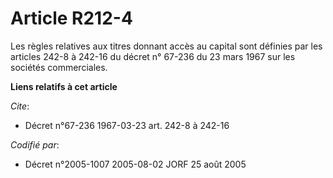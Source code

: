 # Article R212-4

Les règles relatives aux titres donnant accès au capital sont définies par les articles 242-8 à 242-16 du décret n° 67-236 du
23 mars 1967 sur les sociétés commerciales.

**Liens relatifs à cet article**

_Cite_:

  - Décret n°67-236 1967-03-23 art. 242-8 à 242-16

_Codifié par_:

  - Décret n°2005-1007 2005-08-02 JORF 25 août 2005
